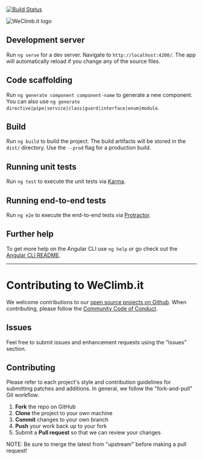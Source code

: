 [![Build Status](https://travis-ci.org/WeClimb-it/weclimb.it.svg?branch=develop)](https://travis-ci.org/WeClimb-it/weclimb.it)

![WeClimb.it logo](https://i.ibb.co/19wjNbJ/github-readme.png)

## Development server

Run `ng serve` for a dev server. Navigate to `http://localhost:4200/`. The app will automatically reload if you change any of the source files.

## Code scaffolding

Run `ng generate component component-name` to generate a new component. You can also use `ng generate directive|pipe|service|class|guard|interface|enum|module`.

## Build

Run `ng build` to build the project. The build artifacts will be stored in the `dist/` directory. Use the `--prod` flag for a production build.

## Running unit tests

Run `ng test` to execute the unit tests via [Karma](https://karma-runner.github.io).

## Running end-to-end tests

Run `ng e2e` to execute the end-to-end tests via [Protractor](http://www.protractortest.org/).

## Further help

To get more help on the Angular CLI use `ng help` or go check out the [Angular CLI README](https://github.com/angular/angular-cli/blob/master/README.md).

---

# Contributing to WeClimb.it

We welcome contributions to our [open source projects on Github](https://github.com/WeClimb-it/weclimb.it). When contributing, please follow the [Community Code of Conduct](../CODE_OF_CONDUCT.md).

## Issues

Feel free to submit issues and enhancement requests using the "Issues" section.

## Contributing

Please refer to each project's style and contribution guidelines for submitting patches and additions. In general, we follow the "fork-and-pull" Git workflow.

1.  **Fork** the repo on GitHub
2.  **Clone** the project to your own machine
3.  **Commit** changes to your own branch
4.  **Push** your work back up to your fork
5.  Submit a **Pull request** so that we can review your changes

NOTE: Be sure to merge the latest from "upstream" before making a pull request!
